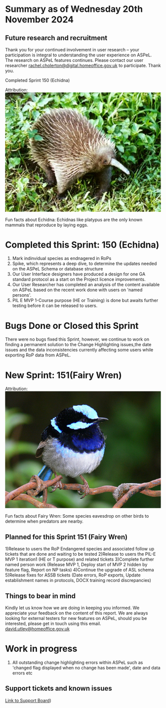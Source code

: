 # Summary as of Wednesday 20th November 2024



## Future research and recruitment 

Thank you for your continued involvement in user research – your participation is integral to understanding the user experience on ASPeL. The research on ASPeL features continues. Please contact our user researcher rachel.cholerton@digital.homeoffice.gov.uk to participate. Thank you.  
 


Completed Sprint 150 (Echidna)



Attribution:
![User:Jaganath, CC BY-SA 3.0 <http://creativecommons.org/licenses/by-sa/3.0/>, via Wikimedia Commons](128pxLong-beakedEchidna.jpg)






Fun facts about Echidna:
Echidnas like platypus are the only known mammals that reproduce by laying eggs.



# Completed this Sprint: 150 (Echidna)
1) Mark indinvidual species as endnagered in RoPs
2) Spike, which represents a deep dive, to determine the updates needed on the ASPeL Schema or database structure
3) Our User Interface designers have produced a design for one GA standard protocol as a start on the Project licence improvements.
4) Our User Researcher has completed an analysis of the content available on ASPeL based on the recent work done with users on 'named persons'.
5) PIL E MVP 1-Course purpose (HE or Training) is done but awaits further testing before it can be released to users. 

   
   

# Bugs Done or Closed this Sprint

There were no bugs fixed this Sprint, however, we continue to work on finding a permanent solution to the Change Highlighting issues,the date issues and the data inconsistencies currently affecting some users while exporting RoP data from ASPeL. 









# New Sprint: 151(Fairy Wren)








Attribution:
![[User:Jaganath, CC BY-SA 3.0 <http://creativecommons.org/licenses/by-sa/3.0/>, via Wikimedia Commons](https://commons.wikimedia.org/wiki/Category:CC-BY-SA-3.0-migrated)](FairyWren.jpg)







Fun facts about Fairy Wren:
Some species eavesdrop on other birds to determine when predators are nearby.




## Planned for this Sprint 151 (Fairy Wren)

1)Release to users the RoP Endangered species and associated follow up tickets that are done and waiting to be tested
2)Release to users the PIL-E MVP 1 iteration1 (HE or T purpose) and related tickets
3)Complete further named person work (Release MVP 1, Deploy start of MVP 2 hidden by feature flag, Report on NP tasks)
4)Continue the upgrade of ASL schema
5)Release fixes for ASSB tickets (Date errors, RoP exports, Update establishment names in protocols, DOCX training record discrepancies)

   


   

## Things to bear in mind
Kindly let us know how we are doing in keeping you informed. We appreciate your feedback on the content of this report. 
We are always looking for external testers for new features on ASPeL, should you be interested, please get in touch using this email. david.utley@homeoffice.gov.uk

# Work in progress
1) All outstanding change highlighting errors within ASPeL such as 'changed flag displayed when no change has been made', date and data errors etc 
  

   
 
   
## Support tickets and known issues
[Link to Support Board](https://collaboration.homeoffice.gov.uk/jira/secure/RapidBoard.jspa?rapidView=1717))





  

   
 
   
